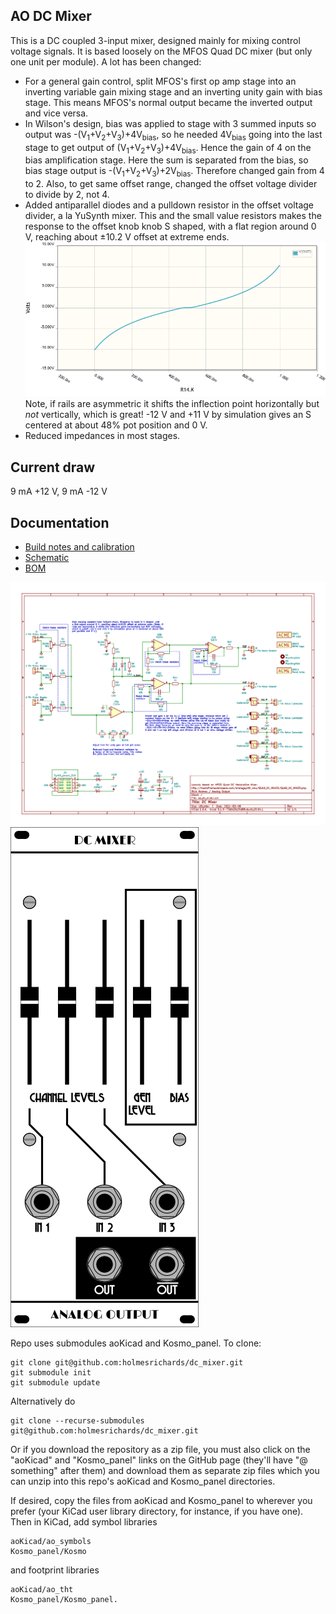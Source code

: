 ## AO DC Mixer

This is a DC coupled 3-input mixer, designed mainly for mixing control voltage signals. It is based loosely on the MFOS Quad DC mixer (but only one unit per module). A lot has been changed:

* For a general gain control, split MFOS's first op amp stage into an inverting variable gain mixing stage and an inverting unity gain with bias stage. This means MFOS's normal output became the inverted output and vice versa.
* In Wilson's design, bias was applied to stage with 3 summed inputs so output was -(V<sub>1</sub>+V<sub>2</sub>+V<sub>3</sub>)+4V<sub>bias</sub>, so he needed 4V<sub>bias</sub> going into the last stage to get output of (V<sub>1</sub>+V<sub>2</sub>+V<sub>3</sub>)+4V<sub>bias</sub>. Hence the gain of 4 on the bias amplification stage. Here the sum is separated from the bias, so bias stage output is -(V<sub>1</sub>+V<sub>2</sub>+V<sub>3</sub>)+2V<sub>bias</sub>. Therefore changed gain from 4 to 2. Also, to get same offset range, changed the offset voltage divider to divide by 2, not 4.
* Added antiparallel diodes and a pulldown resistor in the offset voltage divider, a la YuSynth mixer. This and the small value resistors makes the response to the offset knob knob S shaped, with a flat region around 0 V, reaching about ±10.2 V offset at extreme ends. 
![Bias dead zone](Images/deadzone.png) 
Note, if rails are asymmetric it shifts the inflection point horizontally but *not* vertically, which is great! -12 V and +11 V by simulation gives an S centered at about 48% pot position and 0 V.
* Reduced impedances in most stages.

## Current draw
9 mA +12 V, 9 mA -12 V


## Documentation

* [Build notes and calibration](Docs/build_notes.md) 
* [Schematic](Docs/ao_dc_mixer.pdf)
* [BOM](Docs/ao_dc_mixer_bom.pdf)

![](Images/ao_dc_mixer.png) 
![](Images/ao_dc_mixer_panel_slide.png) 

Repo uses submodules aoKicad and Kosmo_panel. To clone:

```
git clone git@github.com:holmesrichards/dc_mixer.git
git submodule init
git submodule update
```


Alternatively do

```
git clone --recurse-submodules git@github.com:holmesrichards/dc_mixer.git
```

Or if you download the repository as a zip file, you must also click on the "aoKicad" and "Kosmo\_panel" links on the GitHub page (they'll have "@ something" after them) and download them as separate zip files which you can unzip into this repo's aoKicad and Kosmo\_panel directories.

If desired, copy the files from aoKicad and Kosmo\_panel to wherever you prefer (your KiCad user library directory, for instance, if you have one). Then in KiCad, add symbol libraries 

```
aoKicad/ao_symbols
Kosmo_panel/Kosmo
```
and footprint libraries 
```
aoKicad/ao_tht
Kosmo_panel/Kosmo_panel.
```

